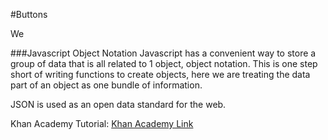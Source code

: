 #Buttons

We 


###Javascript Object Notation
Javascript has a convenient way to store a group of data that is all related to 1 object, object notation. 
This is one step short of writing functions to create objects, here we are treating the data part of an object as one bundle of information.  

JSON is used as an open data standard for the web.  [](https://en.wikipedia.org/wiki/JSON)

Khan Academy Tutorial: [Khan Academy Link](https://www.khanacademy.org/computing/computer-programming/programming-games-visualizations/programming-buttons/a/a-button-function)



